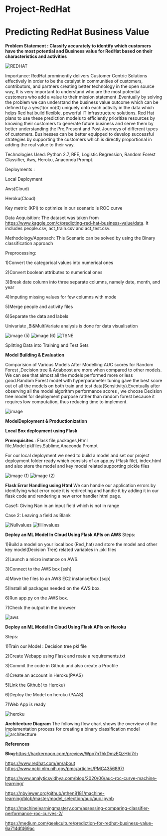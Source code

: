 # Project-RedHat

# Predicting RedHat Business Value

**Problem Statement : Classify accurately to identify which customers have the most potential and Business value for RedHat based on their characteristics and activities**


![REDHAT](https://user-images.githubusercontent.com/51218875/155869079-3d1ad993-399a-4fab-8c8b-4d259ac1b46c.png)


Importance:
RedHat prominently delivers Customer Centric Solutions effectively in order to be the catalyst in communities of customers, contributors, and partners creating better technology in the open source way, It is very important to understand who are the most potential customers who add a value to their mission statement .Eventually by solving the problem we can understand the business value outcome which can be defined by a yes(1)or no(0) uniquely onto each activity in the data which helps Red hat build flexible, powerful IT infrastructure solutions. Red Hat plans to use these prediction models to efficiently prioritize resources by knowing their customers to generate future business and serve them by better understanding the Pre,Present and Post Journeys of different types of customers. Businesses can be better equipped to develop successful strategies by supporting the customers which is directly proportional in adding the real value to their way.

Technologies Used:
Python 2.7,
RFE,
Logistic Regression,
Random Forest Classifier,
Aws,
Heroku,
Anaconda Prompt.

Deployments :

Local Deployment


Aws(Cloud)

Heroku(Cloud)

Key metric (KPI) to optimize in our scenario is ROC curve 

Data Acquisition:
The dataset was taken from https://www.kaggle.com/c/predicting-red-hat-business-value/data. It includes people.csv, act_train.csv and act_test.csv. 

Methodology/Approach:
This Scenario can be solved by using the Binary classification approach

Preprocessing:

1)Convert the categorical values into numerical ones

2)Convert boolean attributes to numerical ones

3)Break date column into three separate columns, namely date, month, and year

4)Imputing missing values for few columns with mode

5)Merge people and activity files

6)Separate the data and labels

Univariate ,Bi&MultiVariate analysis is done for data visualisation

![image (5)](https://user-images.githubusercontent.com/51218875/155870084-ddeb3b0b-79d8-4b81-b6bc-f067c8267c3e.png)
![image (6)](https://user-images.githubusercontent.com/51218875/155870089-22072bd8-314b-4f21-94c6-dbdc163969b1.png)
![TSNE](https://user-images.githubusercontent.com/51218875/155870116-9dbd1376-55f9-4991-ad73-3490bec78b06.PNG)



Splitting Data into Training and Test Sets

**Model Building & Evaluation**

Comparision of Various Models After Modelling
AUC scores for Random Forest ,Decision tree & Adaboost are more when compared to other models. We can see that almost all the models performed more or less good.Random Forest model with hyperparameter tuning gave the best score out of all the models on both train and test data(Sensitivity).Eventually after observing all the model algorithm performance scores , we choose Decision tree model for deployment purpose rather than random forest because it requires low computation, thus reducing time to implement.

![image](https://user-images.githubusercontent.com/51218875/155869211-e174d425-d3b9-4776-8645-645759f7a758.png)


**ModelDeployment & Productionization**


**Local Box deployment using Flask**

**Prerequisites** : Flask file,packages,Html file,Model.pklfiles,Sublime,Anaconda Prompt

For our local deployment we need to build a model and set our project deployment folder ready which consists of an app.py (Flask file),
index.html and also store the model and key model related supporting pickle files 

![image (1)](https://user-images.githubusercontent.com/51218875/155869271-5bdbad38-9fb4-4fcb-9e7c-00bcec47de28.png)
![image (2)](https://user-images.githubusercontent.com/51218875/155869277-6d94677c-c52b-4993-b92b-96df2a2db61b.png)


**Flask Error Handling using Html**
We can handle our application errors by identifying what error code it is redirecting and handle it by adding it in our flask code and rendering a new error handler html page.

Case1: Giving Nan in an input field which is not in range 

Case 2: Leaving a field as Blank

![Nullvalues](https://user-images.githubusercontent.com/51218875/155869416-90a72dbc-2ab2-4ffc-ae54-6cdcc40bcf76.png)
![fillinvalues](https://user-images.githubusercontent.com/51218875/155869493-a1cbb92d-ee45-4551-b729-52db83cbd3b0.PNG)

**Deploy an ML Model In Cloud Using Flask APIs on AWS**
Steps:

1)Build a model on your local box (Red_hat) and store the model and other key model(Decision Tree) related variables in .pkl files

2)Launch a micro instance on AWS.

3)Connect to the AWS box [ssh]

4)Move the files to an AWS EC2 instance/box [scp]

5)Install all packages needed on the AWS box.

6)Run app.py on the AWS box.

7)Check the output in the browser


![aws](https://user-images.githubusercontent.com/51218875/155869519-d9713e43-7ecb-413e-98e2-1dc9ad03a0cd.PNG)

**Deploy an ML Model In Cloud Using Flask APIs on Heroku**

Steps:

1)Train our Model : Decision tree pkl file

2)Create Webapp using Flask and reate a requirements.txt

3)Commit the code in Github and also create a Procfile

4)Create an account in Heroku(PAAS)

5)Link the Github( to Heroku)

6)Deploy the Model on heroku (PAAS)

7)Web App is ready


![heroku](https://user-images.githubusercontent.com/51218875/155869523-001178e9-d698-4106-87ca-7a7844ac4922.PNG)


**Architecture Diagram**
The following flow chart shows the overview of the implementation process for creating a binary classification model
![architectture](https://user-images.githubusercontent.com/51218875/155869524-9b2a99f4-513f-493b-a413-57f78f3cc32e.PNG)


**References**

**Blog**:https://hackernoon.com/preview/Wpo7nThkDmzEQzHbi7rh

https://www.redhat.com/en/about https://www.ncbi.nlm.nih.gov/pmc/articles/PMC4356897/ 

https://www.analyticsvidhya.com/blog/2020/06/auc-roc-curve-machine-learning/

https://nbviewer.org/github/ethen8181/machine-learning/blob/master/model_selection/auc/auc.ipynb

https://machinelearningmastery.com/assessing-comparing-classifier-performance-roc-curves-2/

https://medium.com/geekculture/prediction-for-redhat-business-value-6a714df469ac





